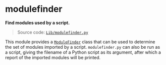 # modulefinder

**Find modules used by a script.**

> Source code: [`Lib/modulefinder.py`](https://github.com/python/cpython/tree/3.11/Lib/modulefinder.py)

This module provides a [`ModuleFinder`](/modules/modulefinder/ModuleFinder/) class that can be used to determine the set of modules imported by a script. `modulefinder.py` can also be run as a script, giving the filename of a Python script as its argument, after which a report of the imported modules will be printed.